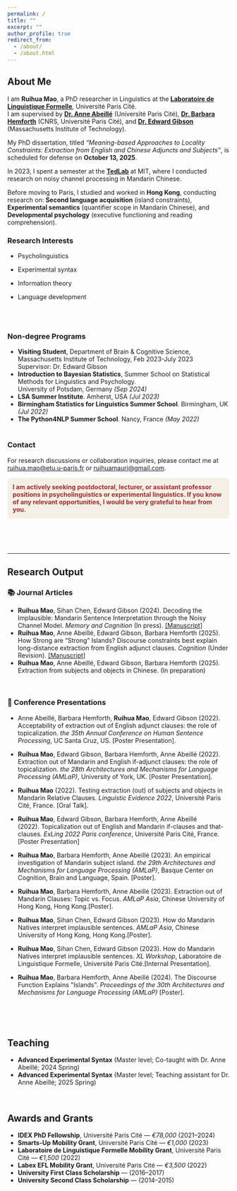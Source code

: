 ```yaml
---
permalink: /
title: ""
excerpt: ""
author_profile: true
redirect_from: 
  - /about/
  - /about.html
---
```


<h2 id="about-me">About Me</h2>


I am **Ruihua Mao**, a PhD researcher in Linguistics at the [**Laboratoire de Linguistique Formelle**](http://www.llf.cnrs.fr/fr), Université Paris Cité.  
I am supervised by [**Dr. Anne Abeillé**](http://www.llf.cnrs.fr/fr/Gens/Abeille) (Université Paris Cité), [**Dr. Barbara Hemforth**](http://www.llf.cnrs.fr/fr/Gens/Hemforth) (CNRS, Université Paris Cité), and [**Dr. Edward Gibson**](https://bcs.mit.edu/directory/edward-gibson) (Massachusetts Institute of Technology).  

My PhD dissertation, titled *“Meaning-based Approaches to Locality Constraints: Extraction from English and Chinese Adjuncts and Subjects”*, is scheduled for defense on **October 13, 2025**.  

In 2023, I spent a semester at the [**TedLab**](https://tedlab.mit.edu/) at MIT, where I conducted research on noisy channel processing in Mandarin Chinese.  

Before moving to Paris, I studied and worked in **Hong Kong**, conducting research on: **Second language acquisition** (island constraints), **Experimental semantics** (quantifier scope in Mandarin Chinese), and **Developmental psychology** (executive functioning and reading comprehension). 


### Research Interests

  
- Psycholinguistics  
  
- Experimental syntax
  
- Information theory
  
- Language development


<br><br>


### Non-degree Programs

- **Visiting Student**, Department of Brain & Cognitive Science, Massachusetts Institute of Technology, Feb 2023-July 2023 <br>
    Supervisor: Dr. Edward Gibson
- **Introduction to Bayesian Statistics**, Summer School on Statistical Methods for Linguistics and Psychology.<br>
   University of Potsdam, Germany *(Sep 2024)*
- **LSA Summer Institute**. Amherst, USA *(Jul 2023)*
- **Birmingham Statistics for Linguistics Summer School**. Birmingham, UK *(Jul 2022)*
- **The Python4NLP Summer School**. Nancy, France *(May 2022)*
<br><br>

### Contact

For research discussions or collaboration inquiries, please contact me at [ruihua.mao@etu.u-paris.fr](mailto:ruihua.mao@etu.u-paris.fr) or [ruihuamauri@gmail.com](mailto:ruihuamauri@gmail.com).

<div style="background-color: #f5f0e6; padding: 12px; border-radius: 8px; margin-top: 10px;">
  <p style="color: brown; font-weight: bold; margin: 0;">
    I am actively seeking postdoctoral, lecturer, or assistant professor positions in psycholinguistics or experimental linguistics.
    If you know of any relevant opportunities, I would be very grateful to hear from you.
  </p>
</div>

<br><br><br>

---
<h2 id="research-output">Research Output</h2> 

### 📚 Journal Articles

<ul class="journal-list">
<li><strong>Ruihua Mao</strong>, Sihan Chen, Edward Gibson (2024). Decoding the Implausible: Mandarin Sentence Interpretation through the Noisy Channel Model. <em>Memory and Cognition</em> (In press). <a href="https://rdcu.be/eJo50">[Manuscript]</a></li>

<li><strong>Ruihua Mao</strong>, Anne Abeillé, Edward Gibson, Barbara Hemforth (2025). How Strong are “Strong” Islands? Discourse constraints best explain long-distance extraction from English adjunct clauses. <em>Cognition</em> (Under Revision). <a href="https://drive.google.com/file/d/1c1BmYLJfVu70xcKtZvrq4Ln-xHAhFjNw/view?usp=share_link">[Manuscript]</a></li>

<li><strong>Ruihua Mao</strong>, Anne Abeillé, Edward Gibson, Barbara Hemforth (2025). Extraction from subjects and objects in Chinese. (In preparation)</li>
</ul>
<br>

### 🎤 Conference Presentations

- Anne Abeillé, Barbara Hemforth, **Ruihua Mao**, Edward Gibson (2022). Acceptability of extraction out of English adjunct clauses: the role of topicalization. *the 35th Annual Conference on Human Sentence Processing*, UC Santa Cruz, US. [Poster Presentation].

- **Ruihua Mao**, Edward Gibson, Barbara Hemforth, Anne Abeillé (2022). Extraction out of Mandarin and English if-adjunct clauses: the role of topicalization. *the 28th Architectures and Mechanisms for Language Processing (AMLaP)*, University of York, UK. [Poster Presentation].

- **Ruihua Mao** (2022). Testing extraction (out) of subjects and objects in Mandarin Relative Clauses. *Linguistic Evidence 2022*, Université Paris Cité, France. [Oral Talk].
  
- **Ruihua Mao**, Edward Gibson, Barbara Hemforth, Anne Abeillé (2022). Topicalization out of English and Mandarin if-clauses and that-clauses. *ExLing 2022 Paris conference*, Université Paris Cité, France. [Poster Presentation]

- **Ruihua Mao**, Barbara Hemforth, Anne Abeillé (2023). An empirical investigation of Mandarin subject island. *the 29th Architectures and Mechanisms for Language Processing (AMLaP)*, Basque Center on Cognition, Brain and Language, Spain. [Poster].
  
- **Ruihua Mao**, Barbara Hemforth, Anne Abeillé (2023). Extraction out of Mandarin Clauses: Topic vs. Focus. *AMLaP Asia*, Chinese University of Hong Kong, Hong Kong.[Poster].

- **Ruihua Mao**, Sihan Chen, Edward Gibson (2023). How do Mandarin Natives interpret implausible sentences. *AMLaP Asia*, Chinese University of Hong Kong, Hong Kong.[Poster].
  
- **Ruihua Mao**, Sihan Chen, Edward Gibson (2023). How do Mandarin Natives interpret implausible sentences. *XL Workshop*, Laboratoire de Linguistique Formelle, Université Paris Cité.[Internal Presentation].

- **Ruihua Mao**, Barbara Hemforth, Anne Abeillé (2024). The Discourse Function Explains "Islands". *Proceedings of the 30th Architectures and Mechanisms for Language Processing (AMLaP)* [Poster].
  

<br><br><br>
## Teaching

- **Advanced Experimental Syntax** (Master level; Co-taught with Dr. Anne Abeillé; 2024 Spring)  
- **Advanced Experimental Syntax** (Master level; Teaching assistant for Dr. Anne Abeillé; 2025 Spring)

<br>

<h2 id="awards">Awards and Grants</h2>

- **IDEX PhD Fellowship**, Université Paris Cité — *€78,000* (2021–2024)  
- **Smarts-Up Mobility Grant**, Université Paris Cité — *€1,000* (2023)  
- **Laboratoire de Linguistique Formelle Mobility Grant**, Université Paris Cité — *€1,500* (2022)  
- **Labex EFL Mobility Grant**, Université Paris Cité — *€3,500* (2022)  
- **University First Class Scholarship** — (2016–2017)  
- **University Second Class Scholarship** — (2014–2015)
